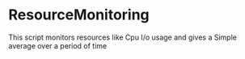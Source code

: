 ResourceMonitoring
==================

This script monitors resources like Cpu I/o usage and gives a Simple average over a period of time
